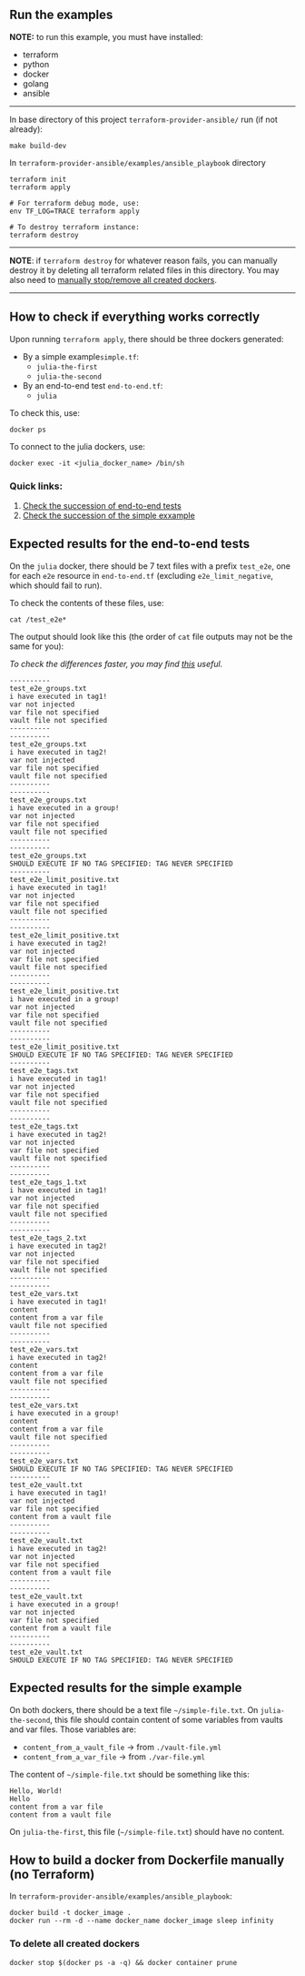 ## Run the examples

**NOTE:** to run this example, you must have installed:
- terraform
- python
- docker
- golang
- ansible
------------------------------

In base directory of this project ``terraform-provider-ansible/`` run (if not already):
```shell
make build-dev
```

In ``terraform-provider-ansible/examples/ansible_playbook`` directory
```shell
terraform init
terraform apply

# For terraform debug mode, use:
env TF_LOG=TRACE terraform apply

# To destroy terraform instance:
terraform destroy
```
------
**NOTE**: if ``terraform destroy`` for whatever reason fails, you can manually destroy it by 
deleting all terraform related files in this directory. You may also need to [manually stop/remove all
created dockers](#to-delete-all-created-dockers).

------
##  How to check if everything works correctly
Upon running ``terraform apply``, there should be three dockers generated:
- By a simple example``simple.tf``:
    - ``julia-the-first`` 
    - ``julia-the-second``
- By an end-to-end test ``end-to-end.tf``:
    - ``julia``

To check this, use:
```shell
docker ps
```

To connect to the julia dockers, use:
```shell
docker exec -it <julia_docker_name> /bin/sh
```

### Quick links:
1. [Check the succession of end-to-end tests](#expected-results-for-the-end-to-end-tests)
2. [Check the succession of the simple exxample](#expected-results-for-the-simple-example)

## Expected results for the end-to-end tests
On the ``julia`` docker, there should be 7 text files with a prefix ``test_e2e``, one for each ``e2e`` resource in
``end-to-end.tf`` (excluding ``e2e_limit_negative``, which should fail to run).

To check the contents of these files, use:
```shell
cat /test_e2e*
```

The output should look like this (the order of ``cat`` file outputs may not be the same for you):

*To check the differences faster, you may find [this](https://www.diffchecker.com/text-compare/) useful.*
```
----------
test_e2e_groups.txt
i have executed in tag1!
var not injected
var file not specified
vault file not specified
----------
----------
test_e2e_groups.txt
i have executed in tag2!
var not injected
var file not specified
vault file not specified
----------
----------
test_e2e_groups.txt
i have executed in a group!
var not injected
var file not specified
vault file not specified
----------
----------
test_e2e_groups.txt
SHOULD EXECUTE IF NO TAG SPECIFIED: TAG NEVER SPECIFIED
----------
test_e2e_limit_positive.txt
i have executed in tag1!
var not injected
var file not specified
vault file not specified
----------
----------
test_e2e_limit_positive.txt
i have executed in tag2!
var not injected
var file not specified
vault file not specified
----------
----------
test_e2e_limit_positive.txt
i have executed in a group!
var not injected
var file not specified
vault file not specified
----------
----------
test_e2e_limit_positive.txt
SHOULD EXECUTE IF NO TAG SPECIFIED: TAG NEVER SPECIFIED
----------
test_e2e_tags.txt
i have executed in tag1!
var not injected
var file not specified
vault file not specified
----------
----------
test_e2e_tags.txt
i have executed in tag2!
var not injected
var file not specified
vault file not specified
----------
----------
test_e2e_tags_1.txt
i have executed in tag1!
var not injected
var file not specified
vault file not specified
----------
----------
test_e2e_tags_2.txt
i have executed in tag2!
var not injected
var file not specified
vault file not specified
----------
----------
test_e2e_vars.txt
i have executed in tag1!
content
content from a var file
vault file not specified
----------
----------
test_e2e_vars.txt
i have executed in tag2!
content
content from a var file
vault file not specified
----------
----------
test_e2e_vars.txt
i have executed in a group!
content
content from a var file
vault file not specified
----------
----------
test_e2e_vars.txt
SHOULD EXECUTE IF NO TAG SPECIFIED: TAG NEVER SPECIFIED
----------
test_e2e_vault.txt
i have executed in tag1!
var not injected
var file not specified
content from a vault file
----------
----------
test_e2e_vault.txt
i have executed in tag2!
var not injected
var file not specified
content from a vault file
----------
----------
test_e2e_vault.txt
i have executed in a group!
var not injected
var file not specified
content from a vault file
----------
----------
test_e2e_vault.txt
SHOULD EXECUTE IF NO TAG SPECIFIED: TAG NEVER SPECIFIED
```

## Expected results for the simple example
On both dockers, there should be a text file ``~/simple-file.txt``.
On ``julia-the-second``, this file should contain content of some variables from vaults and var files. Those variables are:
- ``content_from_a_vault_file`` → from ``./vault-file.yml``
- ``content_from_a_var_file``   → from ``./var-file.yml``

The content of ``~/simple-file.txt`` should be something like this:
```
Hello, World!
Hello
content from a var file
content from a vault file
```

On ``julia-the-first``, this file (``~/simple-file.txt``) should have no content.

## How to build a docker from Dockerfile manually (no Terraform)
In ``terraform-provider-ansible/examples/ansible_playbook``:
```shell
docker build -t docker_image .
docker run --rm -d --name docker_name docker_image sleep infinity
```

###  To delete all created dockers
```shell
docker stop $(docker ps -a -q) && docker container prune
```

